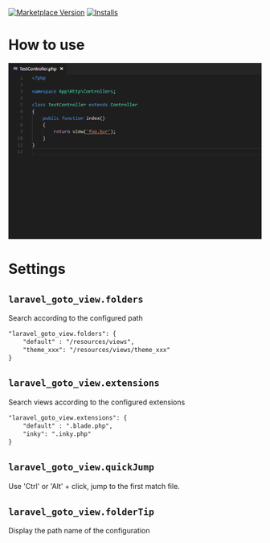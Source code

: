 [![Marketplace Version](https://vsmarketplacebadge.apphb.com/version/codingyu.laravel-goto-view.svg)](https://marketplace.visualstudio.com/items?itemName=codingyu.laravel-goto-view) [![Installs](https://vsmarketplacebadge.apphb.com/installs/codingyu.laravel-goto-view.svg)](https://marketplace.visualstudio.com/items?itemName=codingyu.laravel-goto-view)
# How to use
![How to use](images/use.gif)
# Settings
## `laravel_goto_view.folders`
Search according to the configured path
```
"laravel_goto_view.folders": {
    "default" : "/resources/views",
    "theme_xxx": "/resources/views/theme_xxx"
}
```
## `laravel_goto_view.extensions`
Search views according to the configured extensions
```
"laravel_goto_view.extensions": {
    "default" : ".blade.php",
    "inky": ".inky.php"
}
```
## `laravel_goto_view.quickJump`
Use 'Ctrl' or 'Alt' + click, jump to the first match file.
## `laravel_goto_view.folderTip`
Display the path name of the configuration
